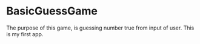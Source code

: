 # BasicGuessGame

The purpose of this game, is guessing number true from input of user.
This is my first app.
